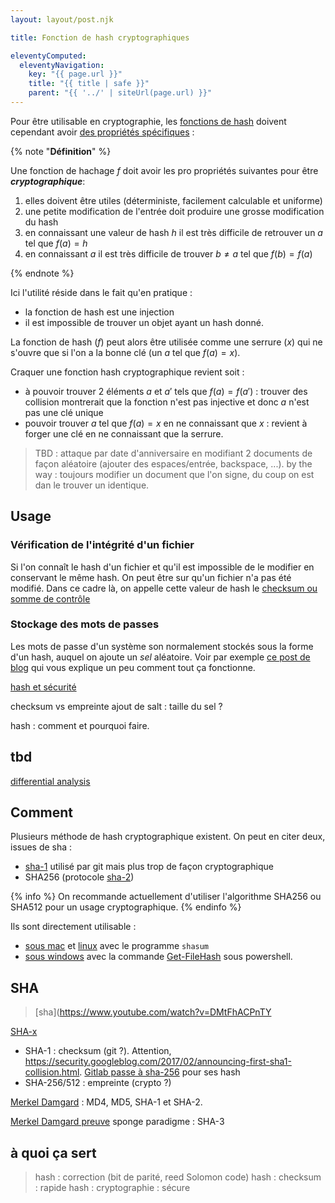 ```yaml
---
layout: layout/post.njk

title: Fonction de hash cryptographiques

eleventyComputed:
  eleventyNavigation:
    key: "{{ page.url }}"
    title: "{{ title | safe }}"
    parent: "{{ '../' | siteUrl(page.url) }}"
---
```



Pour être utilisable en cryptographie, les [fonctions de hash](/cours/algorithme-code-théorie/théorie/fonctions-hash) doivent cependant avoir [des propriétés spécifiques](https://fr.wikipedia.org/wiki/Fonction_de_hachage_cryptographique) :

{% note "**Définition**" %}

Une fonction de hachage $f$ doit avoir les pro propriétés suivantes pour être  ***cryptographique***:

1. elles doivent être utiles (déterministe, facilement calculable et uniforme)
2. une petite modification de l'entrée doit produire une grosse modification du hash
3. en connaissant une valeur de hash $h$ il est très difficile de retrouver un $a$ tel que $f(a) = h$
4. en connaissant $a$ il est très difficile de trouver $b \neq a$ tel que $f(b) = f(a)$

{% endnote %}

Ici l'utilité réside dans le fait qu'en pratique :

- la fonction de hash est une injection
- il est impossible de trouver un objet ayant un hash donné.

La fonction de hash ($f$) peut alors être utilisée comme une serrure ($x$) qui ne s'ouvre que si l'on a la bonne clé (un $a$ tel que $f(a) = x$).

Craquer une fonction hash cryptographique revient soit :

- à pouvoir trouver 2 éléments $a$ et $a'$ tels que $f(a) = f(a')$ : trouver des collision montrerait que la fonction n'est pas injective et donc $a$ n'est pas une clé unique
- pouvoir trouver $a$ tel que $f(a) = x$ en ne connaissant que $x$ : revient à forger une clé en ne connaissant que la serrure.

> TBD : attaque par date d'anniversaire en modifiant 2 documents de façon aléatoire (ajouter des espaces/entrée, backspace, ...).
> by the way : toujours modifier un document que l'on signe, du coup on est dan le trouver un identique.

## Usage

### Vérification de l'intégrité d'un fichier

Si l'on connaît le hash d'un fichier et qu'il est impossible de le modifier en conservant le même hash. On peut être sur qu'un fichier n'a pas été modifié. Dans ce cadre là, on appelle cette valeur de hash le [checksum ou somme de contrôle](https://fr.wikipedia.org/wiki/Somme_de_contr%C3%B4le)

### Stockage des mots de passes

Les mots de passe d'un système son normalement stockés sous la forme d'un hash, auquel on ajoute un *sel* aléatoire. Voir par exemple [ce post de blog](https://patouche.github.io/2015/03/21/stocker-des-mots-de-passe/) qui vous explique un peu comment tout ça fonctionne.

[hash et sécurité](https://www.youtube.com/watch?v=b4b8ktEV4Bg)

checksum vs empreinte
ajout de salt : taille du sel ?

hash : comment et pourquoi faire.

## tbd

[differential analysis](https://en.wikipedia.org/wiki/Differential_cryptanalysis)

## Comment

Plusieurs méthode de hash cryptographique existent. On peut en citer deux, issues de sha :

- [sha-1](https://fr.wikipedia.org/wiki/SHA-1) utilisé par git mais plus trop de façon cryptographique
- SHA256 (protocole [sha-2](https://fr.wikipedia.org/wiki/SHA-2))

{% info %}
On recommande actuellement d'utiliser l'algorithme SHA256 ou SHA512 pour un usage cryptographique.
{% endinfo %}

Ils sont directement utilisable :

- [sous mac](https://fre.applersg.com/check-sha1-checksum-mac-os-x) et [linux](https://www.lojiciels.com/quest-ce-que-shasum-sous-linux/) avec le programme `shasum`
- [sous windows](https://lecrabeinfo.net/verifier-integrite-calculer-empreinte-checksum-md5-sha1-sha256-fichier-windows.html) avec la commande [Get-FileHash](module) sous powershell.


## SHA

> [sha](https://www.youtube.com/watch?v=DMtFhACPnTY

[SHA-x](https://en.wikipedia.org/wiki/Secure_Hash_Algorithms)

- SHA-1 : checksum (git ?). Attention, <https://security.googleblog.com/2017/02/announcing-first-sha1-collision.html>. [Gitlab passe à sha-256](https://about.gitlab.com/blog/2023/08/28/sha256-support-in-gitaly/) pour ses hash
- SHA-256/512 : empreinte (crypto ?)

[Merkel Damgard](https://fr.wikipedia.org/wiki/Construction_de_Merkle-Damg%C3%A5rd) : MD4, MD5, SHA-1 et SHA-2.

[Merkel Damgard preuve](https://www.youtube.com/watch?v=s7arHByjSOw)
sponge paradigme : SHA-3

## à quoi ça sert

> hash : correction (bit de parité, reed Solomon code)
> hash : checksum : rapide
> hash : cryptographie : sécure
